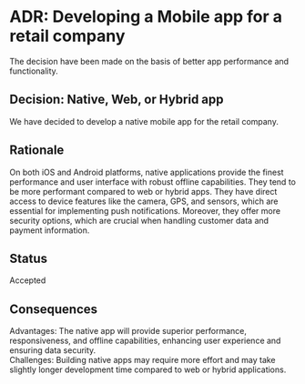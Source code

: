 # ADR: Developing a Mobile app for a retail company
The decision have been made on the basis of better app performance and functionality.

## Decision: Native, Web, or Hybrid app
We have decided to develop a native mobile app for the retail company. 

## Rationale 
On both iOS and Android platforms, native applications provide the finest performance and user interface with robust offline capabilities. They tend to be more performant compared to web or hybrid apps. They have direct access to device features like the camera, GPS, and sensors, which are essential for implementing push notifications. Moreover, they offer more security options, which are crucial when handling customer data and payment information.

## Status
Accepted 

## Consequences
Advantages: The native app will provide superior performance, responsiveness, and offline capabilities, enhancing user experience and ensuring data security.  
Challenges: Building native apps may require more effort and may take slightly longer development time compared to web or hybrid applications.